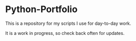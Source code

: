 # Python-Portfolio
This is a repository for my scripts I use for day-to-day work.

It is a work in progress, so check back often for updates.
